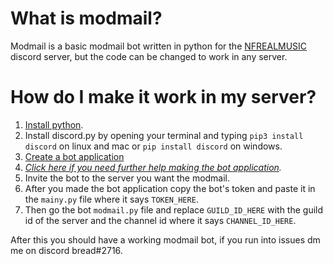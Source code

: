 # What is modmail?

Modmail is a basic modmail bot written in python for the [NFREALMUSIC](discord.gg) discord server, but the code can be changed to work in any server.

# How do I make it work in my server?

1. [Install python](https://python.org/).
2. Install discord.py by opening your terminal and typing `pip3 install discord` on linux and mac or `pip install discord` on windows.
3. [Create a bot application](https://discord.com/developers/docs/game-sdk/applications)
4. *[Click here if you need further help making the bot application](https://discordpy.readthedocs.io/en/stable/discord.html).*
5. Invite the bot to the server you want the modmail.
6. After you made the bot application copy the bot's token and paste it in the `mainy.py` file where it says `TOKEN_HERE`.
7. Then go the bot `modmail.py` file and replace `GUILD_ID_HERE` with the guild id of the server and the channel id where it says `CHANNEL_ID_HERE`.

After this you should have a working modmail bot, if you run into issues dm me on discord bread#2716.
